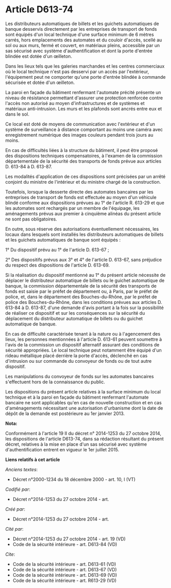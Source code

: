 # Article D613-74

Les distributeurs automatiques de billets et les guichets automatiques de banque desservis directement par les entreprises de
transport de fonds sont équipés d'un local technique d'une surface minimum de 6 mètres carrés, hors emplacements des
automates et du couloir d'accès, scellé au sol ou aux murs, fermé et couvert, en matériaux pleins, accessible par un sas
sécurisé avec système d'authentification et dont la porte d'entrée blindée est dotée d'un œilleton. 

Dans les lieux tels que les galeries marchandes et les centres commerciaux où le local technique n'est pas desservi par un
accès par l'extérieur, l'équipement peut ne comporter qu'une porte d'entrée blindée à commande sécurisée et dotée d'un
œilleton. 

La paroi en façade du bâtiment renfermant l'automate précité présente un niveau de résistance permettant d'assurer une
protection renforcée contre l'accès non autorisé au moyen d'infrastructures et de systèmes et matériaux anti-intrusion. Les
murs et les plafonds sont ancrés entre eux et dans le sol. 

Ce local est doté de moyens de communication avec l'extérieur et d'un système de surveillance à distance comportant au moins
une caméra avec enregistrement numérique des images couleurs pendant trois jours au moins. 

En cas de difficultés liées à la structure du bâtiment, il peut être proposé des dispositions techniques compensatoires, à
l'examen de la commission départementale de la sécurité des transports de fonds prévue aux articles D. 613-84 à D. 613-87. 

Les modalités d'application de ces dispositions sont précisées par un arrêté conjoint du ministre de l'intérieur et du
ministre chargé de la construction. 

Toutefois, lorsque la desserte directe des automates bancaires par les entreprises de transport de fonds est effectuée au
moyen d'un véhicule blindé conforme aux dispositions prévues au 1° de l'article R. 613-29 et que les automates sont rechargés
par un membre de l'équipage, les aménagements prévus aux premier à cinquième alinéas du présent article ne sont pas
obligatoires. 

En outre, sous réserve des autorisations éventuellement nécessaires, les locaux dans lesquels sont installés les
distributeurs automatiques de billets et les guichets automatiques de banque sont équipés : 

1° Du dispositif prévu au 1° de l'article D. 613-67 ; 

2° Des dispositifs prévus aux 3° et 4° de l'article D. 613-67, sans préjudice du respect des dispositions de l'article D.
613-69. 

Si la réalisation du dispositif mentionné au 1° du présent article nécessite de déplacer le distributeur automatique de
billets ou le guichet automatique de banque, la commission départementale de la sécurité des transports de fonds est saisie
par le préfet de département ou, à Paris, par le préfet de police, et, dans le département des Bouches-du-Rhône, par le
préfet de police des Bouches-du-Rhône, dans les conditions prévues aux articles D. 613-84 à D. 613-87, d'une demande d'avis
portant à la fois sur la possibilité de réaliser ce dispositif et sur les conséquences sur la sécurité du déplacement du
distributeur automatique de billets ou du guichet automatique de banque. 

En cas de difficulté caractérisée tenant à la nature ou à l'agencement des lieux, les personnes mentionnées à l'article D.
613-61 peuvent soumettre à l'avis de la commission un dispositif alternatif assurant des conditions de sécurité appropriées.
Le local technique peut notamment être équipé d'un rideau métallique placé derrière la porte d'accès, déclenché en cas
d'intrusion ou sur commande du convoyeur de fonds ou de tout autre dispositif. 

Les manipulations du convoyeur de fonds sur les automates bancaires s'effectuent hors de la connaissance du public. 

Les dispositions du présent article relatives à la surface minimum du local technique et à la paroi en façade du bâtiment
renfermant l'automate bancaire ne sont applicables qu'en cas de nouvelle construction et en cas d'aménagements nécessitant
une autorisation d'urbanisme dont la date de dépôt de la demande est postérieure au 1er janvier 2013.

**Nota:**

Conformément à l'article 19 II du décret n° 2014-1253 du 27 octobre 2014, les dispositions de l'article D613-74, dans sa
rédaction résultant du présent décret, relatives à la mise en place d'un sas sécurisé avec système d'authentification entrent
en vigueur le 1er juillet 2015.

**Liens relatifs à cet article**

_Anciens textes_:

  - Décret n°2000-1234 du 18 décembre 2000 - art. 10, I (VT)

_Codifié par_:

  - Décret n°2014-1253 du 27 octobre 2014 - art.

_Créé par_:

  - Décret n°2014-1253 du 27 octobre 2014 - art.

_Cité par_:

  - Décret n°2014-1253 du 27 octobre 2014 - art. 19 (VD)
  - Code de la sécurité intérieure - art. D613-84 (VD)

_Cite_:

  - Code de la sécurité intérieure - art. D613-61 (VD)
  - Code de la sécurité intérieure - art. D613-67 (VD)
  - Code de la sécurité intérieure - art. D613-69 (VD)
  - Code de la sécurité intérieure - art. R613-29 (VD)
